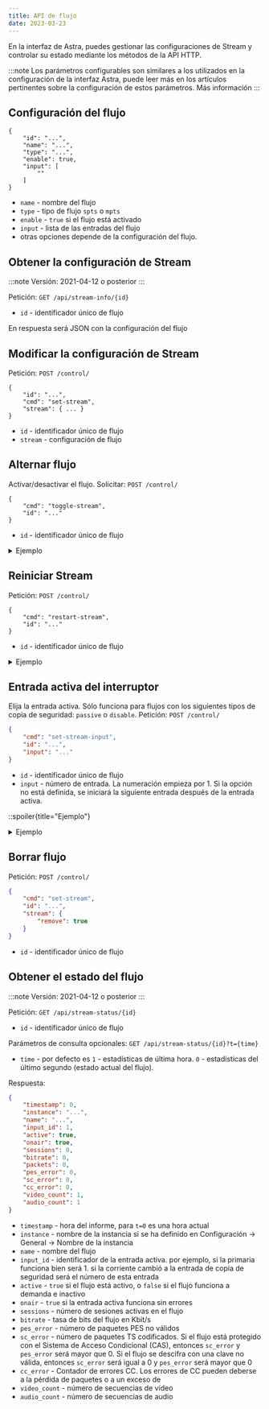```yaml
---
title: API de flujo
date: 2023-03-23
---
```


En la interfaz de Astra, puedes gestionar las configuraciones de Stream y controlar su estado mediante los métodos de la API HTTP.

:::note
Los parámetros configurables son similares a los utilizados en la configuración de la interfaz Astra, puede leer más en los artículos pertinentes sobre la configuración de estos parámetros. Más información
:::

## Configuración del flujo[](https://help.cesbo.com/astra/admin-guide/api/stream#stream-configuration)

```
{
    "id": "...",
    "name": "...",
    "type": "...",
    "enable": true,
    "input": [
        ""
    ]
}
```

- `name` - nombre del flujo
- `type` - tipo de flujo `spts` o `mpts`
- `enable` - `true` si el flujo está activado
- `input` - lista de las entradas del flujo
- otras opciones depende de la configuración del flujo.

## Obtener la configuración de Stream[](https://help.cesbo.com/astra/admin-guide/api/stream#get-stream-configuration)

:::note
Versión: 2021-04-12 o posterior
:::

Petición: `GET /api/stream-info/{id}`

- `id` - identificador único de flujo

En respuesta será JSON con la configuración del flujo

## Modificar la configuración de Stream[](https://help.cesbo.com/astra/admin-guide/api/stream#modify-stream-configuration)

Petición: `POST /control/`

```
{
    "id": "...",
    "cmd": "set-stream",
    "stream": { ... }
}
```

- `id` - identificador único de flujo
- `stream` - configuración de flujo

## Alternar flujo[](https://help.cesbo.com/astra/admin-guide/api/stream#toggle-stream)

Activar/desactivar el flujo. Solicitar: `POST /control/`

```
{
    "cmd": "toggle-stream",
    "id": "..."
}
```

- `id` - identificador único de flujo

<details>
    <summary>Ejemplo</summary>

Puede activar o desactivar el flujo ejecutando el siguiente comando:

```sh
curl \
    -X POST \
    -user login \
    -d '{"cmd":"toggle-stream", "id":"a001"}' \
    http://server:8000/control/
```

en caso de que Astra regrese con éxito:

```json
{ "toggle-stream": "ok" }
``` 
</details>

## Reiniciar Stream[](https://help.cesbo.com/astra/admin-guide/api/stream#restart-stream)

Petición: `POST /control/`

```
{
    "cmd": "restart-stream",
    "id": "..."
}
```

- `id` - identificador único de flujo

<details>
    <summary>Ejemplo</summary>

    Puede reiniciar stream lanzando el siguiente comando:

```sh
curl \
    -X POST \
    -user login \
    -d '{"cmd":"restart-stream", "id":"a001"}' \
    http://server:8000/control/
```

en caso de que Astra regrese con éxito:

```json
{ "restart-stream": "ok" }
``` 
</details>

## Entrada activa del interruptor[](https://help.cesbo.com/astra/admin-guide/api/stream#switch-active-input)

Elija la entrada activa. Sólo funciona para flujos con los siguientes tipos de copia de seguridad: `passive` o `disable`. Petición: `POST /control/`

```json
{
    "cmd": "set-stream-input",
    "id": "...",
    "input": "..."
}
```

- `id` - identificador único de flujo
- `input` - número de entrada. La numeración empieza por 1. Si la opción no está definida, se iniciará la siguiente entrada después de la entrada activa.

::spoiler{title="Ejemplo"} 

<details>
    <summary>Ejemplo</summary>

    Puede cambiar la entrada de flujo lanzando el siguiente comando:

```sh
curl \
    -X POST \
    -user login \
    -d '{"cmd":"set-stream-input", "id":"a001", "input": 2}' \
    http://server:8000/control/
```

en caso de que Astra regrese con éxito:

```json
{ "set-stream-input": "ok" }
``` 
</details>

## Borrar flujo[](https://help.cesbo.com/astra/admin-guide/api/stream#delete-stream)

Petición: `POST /control/`

```json
{
    "cmd": "set-stream",
    "id": "...",
    "stream": {
        "remove": true
    }
}
```

- `id` - identificador único de flujo

## Obtener el estado del flujo[](https://help.cesbo.com/astra/admin-guide/api/stream#get-stream-status)

:::note
Versión: 2021-04-12 o posterior
:::

Petición: `GET /api/stream-status/{id}`

- `id` - identificador único de flujo

Parámetros de consulta opcionales: `GET /api/stream-status/{id}?t={time}`

- `time` - por defecto es `1` - estadísticas de última hora. `0` - estadísticas del último segundo (estado actual del flujo).

Respuesta:

```json
{
    "timestamp": 0,
    "instance": "...",
    "name": "...",
    "input_id": 1,
    "active": true,
    "onair": true,
    "sessions": 0,
    "bitrate": 0,
    "packets": 0,
    "pes_error": 0,
    "sc_error": 0,
    "cc_error": 0,
    "video_count": 1,
    "audio_count": 1
}
```

- `timestamp` - hora del informe, para `t=0` es una hora actual
- `instance` - nombre de la instancia si se ha definido en Configuración -> General -> Nombre de la instancia
- `name` - nombre del flujo
- `input_id` - identificador de la entrada activa. por ejemplo, si la primaria funciona bien será 1. si la corriente cambió a la entrada de copia de seguridad será el número de esta entrada
- `active` - `true` si el flujo está activo, o `false` si el flujo funciona a demanda e inactivo
- `onair` - `true` si la entrada activa funciona sin errores
- `sessions` - número de sesiones activas en el flujo
- `bitrate` - tasa de bits del flujo en Kbit/s
- `pes_error` - número de paquetes PES no válidos
- `sc_error` - número de paquetes TS codificados. Si el flujo está protegido con el Sistema de Acceso Condicional (CAS), entonces `sc_error` y `pes_error` será mayor que 0. Si el flujo se descifra con una clave no válida, entonces `sc_error` será igual a 0 y `pes_error` será mayor que 0
- `cc_error` - Contador de errores CC. Los errores de CC pueden deberse a la pérdida de paquetes o a un exceso de
- `video_count` - número de secuencias de vídeo
- `audio_count` - número de secuencias de audio
